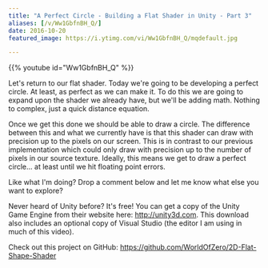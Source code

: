```yaml
---
title: "A Perfect Circle - Building a Flat Shader in Unity - Part 3"
aliases: [/v/Ww1GbfnBH_Q/]
date: 2016-10-20
featured_image: https://i.ytimg.com/vi/Ww1GbfnBH_Q/mqdefault.jpg

---
```


{{% youtube id="Ww1GbfnBH_Q" %}}

Let's return to our flat shader. Today we're going to be developing a perfect circle. At least, as perfect as we can make it. To do this we are going to expand upon the shader we already have, but we'll be adding math. Nothing to complex, just a quick distance equation.

Once we get this done we should be able to draw a circle. The difference between this and what we currently have is that this shader can draw with precision up to the pixels on our screen. This is in contrast to our previous implementation which could only draw with precision up to the number of pixels in our source texture. Ideally, this means we get to draw a perfect circle... at least until we hit floating point errors.

Like what I'm doing? Drop a comment below and let me know what else you want to explore?

Never heard of Unity before? It's free! You can get a copy of the Unity Game Engine from their website here: http://unity3d.com. This download also includes an optional copy of Visual Studio (the editor I am using in much of this video).

Check out this project on GitHub: https://github.com/WorldOfZero/2D-Flat-Shape-Shader